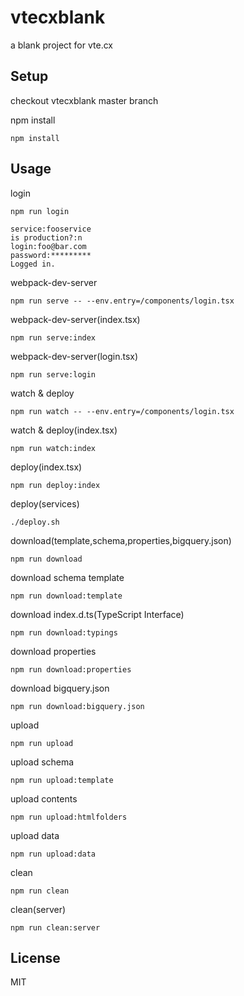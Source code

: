 # vtecxblank
a blank project for vte.cx

## Setup

checkout vtecxblank master branch

npm install
```
npm install
```

## Usage

login
```
npm run login

service:fooservice
is production?:n
login:foo@bar.com
password:*********
Logged in.
```

webpack-dev-server
```
npm run serve -- --env.entry=/components/login.tsx
```

webpack-dev-server(index.tsx)
```
npm run serve:index
```

webpack-dev-server(login.tsx)
```
npm run serve:login
```

watch & deploy
```
npm run watch -- --env.entry=/components/login.tsx
```

watch & deploy(index.tsx)
```
npm run watch:index
```

deploy(index.tsx)
```
npm run deploy:index
```

deploy(services)
```
./deploy.sh
```

download(template,schema,properties,bigquery.json)
```
npm run download
```

download schema template
```
npm run download:template
```

download index.d.ts(TypeScript Interface)
```
npm run download:typings
```

download properties
```
npm run download:properties
```

download bigquery.json
```
npm run download:bigquery.json
```

upload
```
npm run upload
```

upload schema
```
npm run upload:template
```

upload contents
```
npm run upload:htmlfolders
```

upload data
```
npm run upload:data
```

clean
```
npm run clean
```

clean(server)
```
npm run clean:server
```

## License
MIT

